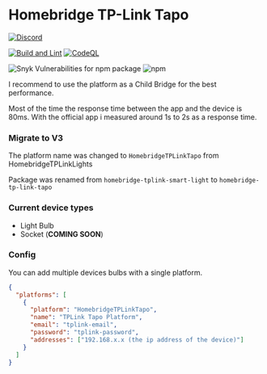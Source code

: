 # Homebridge TP-Link Tapo

[![Discord](https://img.shields.io/discord/942035865658613790.svg?label=&logo=discord&logoColor=ffffff&color=7389D8&labelColor=6A7EC2)](https://discord.gg/CAvGGvRGB3)

[![Build and Lint](https://github.com/RaresAil/homebridge-tp-link-tapo/actions/workflows/build.yml/badge.svg)](https://github.com/RaresAil/homebridge-tp-link-tapo/actions/workflows/build.yml)
[![CodeQL](https://github.com/RaresAil/homebridge-tp-link-tapo/actions/workflows/codeql-analysis.yml/badge.svg)](https://github.com/RaresAil/homebridge-tp-link-tapo/actions/workflows/codeql-analysis.yml)

![Snyk Vulnerabilities for npm package](https://img.shields.io/snyk/vulnerabilities/npm/homebridge-tp-link-tapo)
![npm](https://img.shields.io/npm/dm/homebridge-tp-link-tapo)

I recommend to use the platform as a Child Bridge for the best performance.

Most of the time the response time between the app and the device is 80ms.
With the official app i measured around 1s to 2s as a response time.

### Migrate to V3

The platform name was changed to `HomebridgeTPLinkTapo` from HomebridgeTPLinkLights

Package was renamed from `homebridge-tplink-smart-light` to `homebridge-tp-link-tapo`

### Current device types

- Light Bulb
- Socket (**COMING SOON**)

### Config

You can add multiple devices bulbs with a single platform.

```json
{
  "platforms": [
    {
      "platform": "HomebridgeTPLinkTapo",
      "name": "TPLink Tapo Platform",
      "email": "tplink-email",
      "password": "tplink-password",
      "addresses": ["192.168.x.x (the ip address of the device)"]
    }
  ]
}
```
